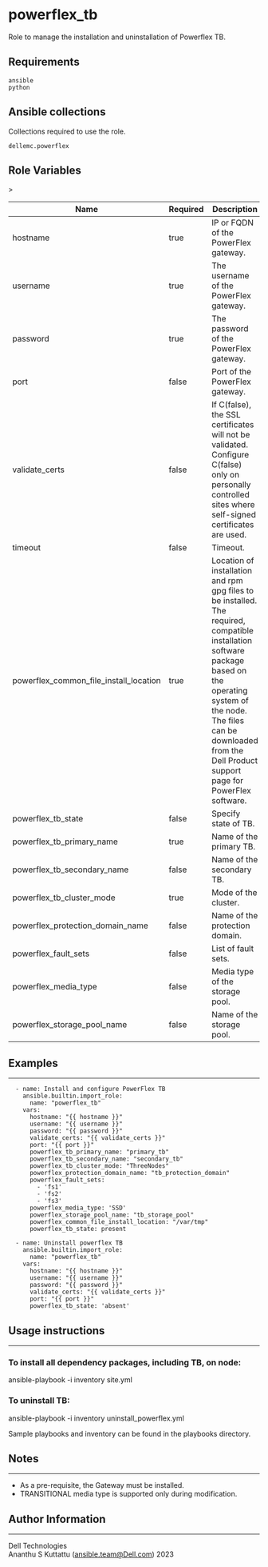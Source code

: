 # powerflex_tb

Role to manage the installation and uninstallation of Powerflex TB.

## Requirements

```
ansible
python
```

## Ansible collections

Collections required to use the role.

```
dellemc.powerflex
```

## Role Variables

<table>
<thead>
  <tr>
    <th>Name</th>
    <th>Required</th>
    <th>Description</th>
    <th>Choices</th>
    <th>Type</th>
    <th>Default Value</th>
  </tr>
</thead>
<tbody>
  <tr>
    <td>hostname</td>
    <td>true</td>
    <td>IP or FQDN of the PowerFlex gateway.</td>
    <td></td>
    <td>str</td>
    <td></td>
  </tr>
  <tr>
    <td>username</td>
    <td>true</td>
    <td>The username of the PowerFlex gateway.</td>
    <td></td>
    <td>str</td>
    <td></td>
  </tr>
  <tr>
    <td>password</td>
    <td>true</td>
    <td>The password of the PowerFlex gateway.</td>
    <td></td>
    <td>str</td>
    <td></td>
  </tr>
  <tr>
    <td>port</td>
    <td>false</td>
    <td>Port of the PowerFlex gateway.</td>
    <td></td>
    <td>int</td>
    <td>443</td>
  </tr>
  <tr>
    <td>validate_certs</td>
    <td>false</td>
    <td>If C(false), the SSL certificates will not be validated.<br>Configure C(false) only on personally controlled sites where self-signed certificates are used.</td>
    <td></td>
    <td>bool</td>
    <td>false</td>
  </tr>
  <tr>
    <td>timeout</td>
    <td>false</td>
    <td>Timeout.</td>
    <td></td>
    <td>int</td>
    <td>120</td>
  </tr>
  <tr>
    <td>powerflex_common_file_install_location</td>
    <td>true</td>
    <td>Location of installation and rpm gpg files to be installed.
    <br>The required, compatible installation software package based on the operating system of the node.
    <br> The files can be downloaded from the Dell Product support page for PowerFlex software.</td>
    <td></td>
    <td>str</td>
    <td>/var/tmp</td>
  </tr>
  <tr>
    <td>powerflex_tb_state</td>
    <td>false</td>
    <td>Specify state of TB.<br></td>
    <td>absent, present</td>
    <td>str</td>
    <td>present</td>
  </tr>
  <tr>
    <td>powerflex_tb_primary_name</td>
    <td>true</td>
    <td>Name of the primary TB.<br></td>
    <td></td>
    <td>str</td>
    <td>primary_tb</td>
  </tr>
  <tr>
    <td>powerflex_tb_secondary_name</td>
    <td>false</td>
    <td>Name of the secondary TB.<br></td>
    <td></td>
    <td>str</td>
    <td>secondary_tb</td>
  </tr>
  <tr>
    <td>powerflex_tb_cluster_mode</td>
    <td>true</td>
    <td>Mode of the cluster.<br></td>
    <td>ThreeNodes, FiveNodes</td>
    <td>str</td>
    <td>ThreeNodes</td>
  </tr>
  <tr>
    <td>powerflex_protection_domain_name</td>
    <td>false</td>
    <td>Name of the protection domain.<br></td>
    <td></td>
    <td>str</td>
    <td>tb_protection_domain</td>
  </tr>
  <tr>
    <td>powerflex_fault_sets</td>
    <td>false</td>
    <td>List of fault sets.<br></td>
    <td></td>
    <td>list</td>
    <td>['fs1','fs2','fs3']</td>
  </tr>
  <tr>
    <td>powerflex_media_type</td>
    <td>false</td>
    <td>Media type of the storage pool.<br></td>
    <td>'SSD', 'HDD', 'TRANSITIONAL'</td>
    <td>str</td>
    <td>SSD</td>>
  </tr>
  <tr>
    <td>powerflex_storage_pool_name</td>
    <td>false</td>
    <td>Name of the storage pool.<br></td>
    <td></td>
    <td>str</td>
    <td>tb_storage_pool</td>
  </tr>
</tbody>
</table>

## Examples
----
```
  - name: Install and configure PowerFlex TB
    ansible.builtin.import_role:
      name: "powerflex_tb"
    vars:
      hostname: "{{ hostname }}"
      username: "{{ username }}"
      password: "{{ password }}"
      validate_certs: "{{ validate_certs }}"
      port: "{{ port }}"
      powerflex_tb_primary_name: "primary_tb"
      powerflex_tb_secondary_name: "secondary_tb"
      powerflex_tb_cluster_mode: "ThreeNodes"
      powerflex_protection_domain_name: "tb_protection_domain"
      powerflex_fault_sets:
        - 'fs1'
        - 'fs2'
        - 'fs3'
      powerflex_media_type: 'SSD'
      powerflex_storage_pool_name: "tb_storage_pool"
      powerflex_common_file_install_location: "/var/tmp"
      powerflex_tb_state: present

  - name: Uninstall powerflex TB
    ansible.builtin.import_role:
      name: "powerflex_tb"
    vars:
      hostname: "{{ hostname }}"
      username: "{{ username }}"
      password: "{{ password }}"
      validate_certs: "{{ validate_certs }}"
      port: "{{ port }}"
      powerflex_tb_state: 'absent'

```

## Usage instructions
----
### To install all dependency packages, including TB, on node:
  ansible-playbook -i inventory site.yml

### To uninstall TB:
  ansible-playbook -i inventory uninstall_powerflex.yml

Sample playbooks and inventory can be found in the playbooks directory.

## Notes
----

- As a pre-requisite, the Gateway must be installed.
- TRANSITIONAL media type is supported only during modification.

## Author Information
------------------

Dell Technologies <br>
Ananthu S Kuttattu (ansible.team@Dell.com)  2023
